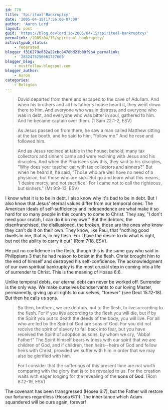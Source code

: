 ```yaml
---
id: 770
title: 'Spiritual Bankruptcy'
date: '2005-04-15T17:56:00-07:00'
author: 'Aaron Lord'
layout: post
guid: 'https://blog.devlord.io/2005/04/15/spiritual-bankruptcy/'
permalink: /2005/04/15/spiritual-bankruptcy/
activitypub_status:
    - federated
blogger_f316279e632a22cbc8478bd21b80f9b4_permalink:
    - '2832475256661727669'
blogger_blog:
    - mustfollow.blogspot.com
blogger_author:
    - Aaron
categories:
    - Religion
---
```


> David departed from there and escaped to the cave of Adullam.  And when his brothers and all his father's house heard it, they went down there to him.  And everyone who was in distress, and everyone who was in debt, and everyone who was bitter in soul, gathered to him.  And he became captain over them. (1 Sam 22:1-2, ESV)

> As Jesus passed on from there, he saw a man called Matthew sitting at the tax booth, and he said to him, "follow me."  And he rose and followed him.
> 
> And as Jesus reclined at table in the house, behold, many tax collectors and sinners came and were reclining with Jesus and his disciples.  And when the Pharisees saw this, they said to his disciples, "Why does your teacher eat with tax collectors and sinners?"  But when he heard it, he said, "Those who are well have no need of a physician, but those who are sick.  But go and learn what this means, 'I desire mercy, and not sacrifice.'  For I came not to call the righteous, but sinners."  (Mt 9:9-13, ESV)

I know what it is to be in debt.  I also know why it's bad to be in debt.  But I also know that Jesus' eternal values differ from our temporal ones.  The American ideals of self-sufficiency and independence are what make it so hard for so many people in this country to come to Christ.  They say, "I don't need your crutch, I can do it on my own."  But the debtors, the disenfranchised, the disillusioned, the broken, those are the ones who know they can't do it on their own.  They know, like Paul, that "nothing good dwells in me, that is, in my flesh.  For I have the desire to do what is right, but not the ability to carry it out" (Rom 7:18, ESV).

He put no confidence in the flesh, though this is the same guy who said in Philippians 3 that he had reason to boast in the flesh.  Christ brought him to the end of himself and destroyed his self-confidence.  The acknowledgment of our own spiritual bankruptcy is the most crucial step in coming into a life of surrender to Christ.  This is the meaning of Hosea 6:6.

Unlike temporal debts, our eternal debt can never be worked off.  Surrender is the only way.  We make ourselves bondservants to our loving Master, permanently, giving up all rights to our selves, "forever" (see Deut 15:12-18).  But then he calls us sons.

> So then, brothers, we are debtors, not to the flesh, to live according to the flesh. For if you live according to the flesh you will die, but if by the Spirit you put to death the deeds of the body, you will live. For all who are led by the Spirit of God are sons of God. For you did not receive the spirit of slavery to fall back into fear, but you have received the Spirit of adoption as sons, by whom we cry, "Abba! Father!" The Spirit himself bears witness with our spirit that we are children of God, and if children, then heirs--heirs of God and fellow heirs with Christ, provided we suffer with him in order that we may also be glorified with him.
> 
> For I consider that the sufferings of this present time are not worth comparing with the glory that is to be revealed to us. For the creation waits with eager longing for the revealing of the <b>sons of God</b>.  (Rom 8:12-19, ESV)

The covenant has been transgressed (Hosea 6:7), but the Father will restore our fortunes regardless (Hosea 6:11).  The inheritance which Adam squandered will be ours again, forever!
